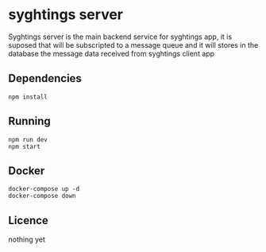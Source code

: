 # syghtings server

Syghtings server is the main backend service for syghtings app, it is suposed that will be subscripted to a message queue and it will stores in the database the message data received from syghtings client app 

## Dependencies

`npm install`

## Running

`npm run dev`<br>
`npm start`

## Docker

`docker-compose up -d` <br>
`docker-compose down`

## Licence

nothing yet